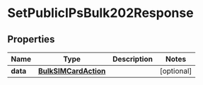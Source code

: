 

# SetPublicIPsBulk202Response


## Properties

| Name | Type | Description | Notes |
|------------ | ------------- | ------------- | -------------|
|**data** | [**BulkSIMCardAction**](BulkSIMCardAction.md) |  |  [optional] |



